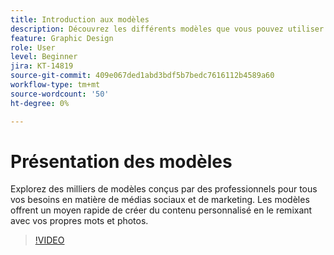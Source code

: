 ```yaml
---
title: Introduction aux modèles
description: Découvrez les différents modèles que vous pouvez utiliser pour démarrer vos projets
feature: Graphic Design
role: User
level: Beginner
jira: KT-14819
source-git-commit: 409e067ded1abd3bdf5b7bedc7616112b4589a60
workflow-type: tm+mt
source-wordcount: '50'
ht-degree: 0%

---
```


# Présentation des modèles

Explorez des milliers de modèles conçus par des professionnels pour tous vos besoins en matière de médias sociaux et de marketing. Les modèles offrent un moyen rapide de créer du contenu personnalisé en le remixant avec vos propres mots et photos.

>[!VIDEO](https://video.tv.adobe.com/v/3426927?quality=12&learn=on&hidetitle=true)
